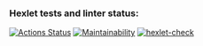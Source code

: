 ### Hexlet tests and linter status:
[![Actions Status](https://github.com/andreevgy/frontend-project-lvl2/workflows/hexlet-check/badge.svg)](https://github.com/andreevgy/frontend-project-lvl2/actions)
[![Maintainability](https://api.codeclimate.com/v1/badges/2cfe2117dc730570a14f/maintainability)](https://codeclimate.com/github/andreevgy/frontend-project-lvl2/maintainability)
[![hexlet-check](https://github.com/andreevgy/frontend-project-lvl2/actions/workflows/hexlet-check.yml/badge.svg)](https://github.com/andreevgy/frontend-project-lvl2/actions/workflows/hexlet-check.yml)

